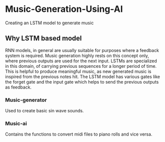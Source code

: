 # Music-Generation-Using-AI
Creating an LSTM model to generate music

## Why LSTM based model
RNN models, in general are usually suitable for purposes where a feedback system is required. Music generation highly rests on this concept only, where previous outputs are used for the next input. LSTMs are specialized in this domain, of carrying previous sequences for a longer period of time. This is helpful to produce meaningful music, as new generated music is inspired from the previous notes hit.
The LSTM model has various gates like the forget gate and the input gate which helps to send the previous outputs as feedback.

### Music-generator
Used to create basic sin wave sounds.

### Music-ai
Contains the functions to convert midi files to piano rolls and vice versa.

